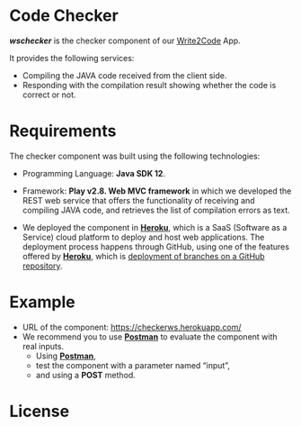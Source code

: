 # Code Checker
**_wschecker_** is the checker component of our [Write2Code](https://github.com/NUIWrite2Code) App.  
  
It provides the following services:  
* Compiling the JAVA code received from the client side.
* Responding with the compilation result showing whether the code is correct or not.
# Requirements
The checker component was built using the following technologies:
* Programming Language: **Java SDK 12**.
* Framework: **Play v2.8. Web MVC framework** in which we developed the REST web service that offers the functionality of receiving and compiling JAVA code, and retrieves the list of compilation errors as text. 

* We deployed the component in [**Heroku**](https://www.heroku.com/), which is a SaaS (Software as a Service) cloud platform to deploy and host web applications. The deployment process happens through GitHub, using one of the features offered by [**Heroku**](https://www.heroku.com/), which is [deployment of branches on a GitHub repository](https://devcenter.heroku.com/articles/github-integration).

# Example
* URL of the component: https://checkerws.herokuapp.com/
* We recommend you to use [**Postman**](https://www.postman.com) to evaluate the component with real inputs. 
  * Using [**Postman**](https://www.postman.com), 
  * test the component with a parameter named “input”, 
  * and using a **POST** method.
# License
